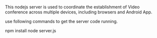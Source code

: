 

This nodejs server is used to coordinate the establishment of Video conference across multiple devices, including browsers and Android App.

use following commands to get the server code running.

npm install
node server.js


